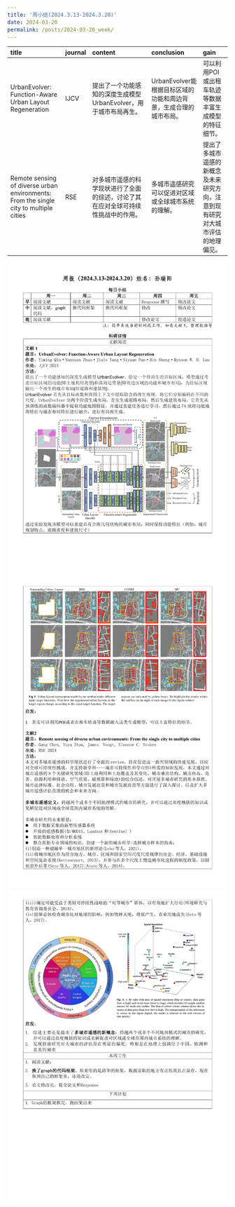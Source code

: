 ```yaml
---
title: '周小结(2024.3.13-2024.3.20)'
date: 2024-03-20
permalink: /posts/2024-03-20_week/
---
```

| title                                                                                 | journal   | content                                                                          | conclusion                                                       | gain                                                                           |
|:--------------------------------------------------------------------------------------|:----------|:---------------------------------------------------------------------------------|:-----------------------------------------------------------------|:-------------------------------------------------------------------------------|
| UrbanEvolver: Function-Aware Urban Layout Regeneration                                | IJCV      | 提出了一个功能感知的深度生成模型UrbanEvolver，用于城市布局再生。                 | UrbanEvolver能根据目标区域的功能和周边背景，生成合理的城市布局。 | 可以利用POI或出租车轨迹等数据丰富生成模型的特征细节。                          |
| Remote sensing of diverse urban environments: From the single city to multiple cities | RSE       | 对多城市遥感的科学现状进行了全面的综述，讨论了其在应对全球可持续性挑战中的作用。 | 多城市遥感研究可以促进对区域或全球城市系统的理解。               | 提出了多城市遥感的新概念及未来研究方向，注意到现有研究对大城市评估的地理偏见。 |


![image](/files/post/2024-03-20-week/0.jpg)
![image](/files/post/2024-03-20-week/1.jpg)
![image](/files/post/2024-03-20-week/2.jpg)